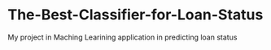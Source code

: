 # The-Best-Classifier-for-Loan-Status
My project in Maching Learining application in predicting loan status
